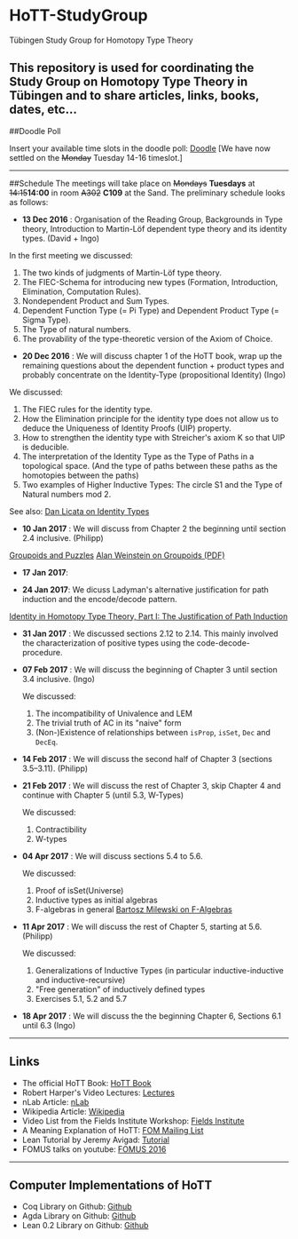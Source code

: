 # HoTT-StudyGroup
Tübingen Study Group for Homotopy Type Theory

This repository is used for coordinating the Study Group on Homotopy Type Theory in Tübingen and to share articles, links, books, dates, etc...
---
##Doodle Poll

Insert your available time slots in the doodle poll: [Doodle](http://doodle.com/poll/pspsxu986q263bhp)
[We have now settled on the <del>Monday</del> Tuesday 14-16 timeslot.]

---
##Schedule
The meetings will take place on <del>Mondays</del> __Tuesdays__  at <del>14:15</del>__14:00__ in room <del>A302</del> __C109__ at the Sand.
The preliminary schedule looks as follows:
  * __13 Dec 2016__ :
  Organisation of the Reading Group, Backgrounds in Type theory, Introduction to Martin-Löf dependent type theory and its identity types. (David + Ingo)
  
  In the first meeting we discussed:

  1. The two kinds of judgments of Martin-Löf type theory.
  2. The FIEC-Schema for introducing new types (Formation, Introduction, Elimination, Computation Rules).
  3. Nondependent Product and Sum Types.
  4. Dependent Function Type (= Pi Type) and Dependent Product Type (= Sigma Type).
  5. The Type of natural numbers.
  6. The provability of the type-theoretic version of the Axiom of Choice.
  
  * __20 Dec 2016__ : We will discuss chapter 1 of the HoTT book, wrap up the remaining questions about the dependent function + product types and probably concentrate on the Identity-Type (propositional Identity) (Ingo)

  We discussed:

  1. The FIEC rules for the identity type.
  2. How the Elimination principle for the identity type does not allow us to deduce the Uniqueness of Identity Proofs (UIP) property.
  3. How to strengthen the identity type with Streicher's axiom K so that UIP is deducible.
  4. The interpretation of the Identity Type as the Type of Paths in a topological space. (And the type of paths between these paths as the homotopies between the paths)
  5. Two examples of Higher Inductive Types: The circle S1 and the Type of Natural numbers mod 2.

  See also:
  [Dan Licata on Identity Types](https://homotopytypetheory.org/2011/04/10/just-kidding-understanding-identity-elimination-in-homotopy-type-theory/)
  
  * __10 Jan 2017__ : We will discuss from Chapter 2 the beginning until section 2.4 inclusive. (Philipp)
  
  [Groupoids and Puzzles](https://cornellmath.wordpress.com/2008/01/27/puzzles-groups-and-groupoids/)
  [Alan Weinstein on Groupoids (PDF)](http://www.ams.org/notices/199607/weinstein.pdf)
  
  * __17 Jan 2017__:
  
  * __24 Jan 2017__: We dicuss Ladyman's alternative justification for path induction and the encode/decode pattern.
  
  [Identity in Homotopy Type Theory, Part I: The Justification of Path Induction](http://philsci-archive.pitt.edu/11079/1/Identity_in_HTT_public.pdf)
  
  * __31 Jan 2017__ : We discussed sections 2.12 to 2.14.
  This mainly involved the characterization of positive types using the code-decode-procedure.

  * __07 Feb 2017__ : We will discuss the beginning of Chapter 3 until section 3.4 inclusive. (Ingo)

    We discussed:
    1. The incompatibility of Univalence and LEM
    2. The trivial truth of AC in its "naive" form
    3. (Non-)Existence of relationships between `isProp`, `isSet`, `Dec` and `DecEq`.

  * __14 Feb 2017__ : We will discuss the second half of Chapter 3 (sections 3.5&ndash;3.11). (Philipp)


  * __21 Feb 2017__ : We will discuss the rest of Chapter 3, skip Chapter 4 and continue with Chapter 5 (until 5.3, W-Types)

    We discussed:
    1. Contractibility
    2. W-types

  * __04 Apr 2017__ : We will discuss sections 5.4 to 5.6.

    We discussed:
    1. Proof of isSet(Universe)
    2. Inductive types as initial algebras
    3. F-algebras in general [Bartosz Milewski on F-Algebras](https://www.schoolofhaskell.com/user/bartosz/understanding-algebras)

  * __11 Apr 2017__ : We will discuss the rest of Chapter 5, starting at 5.6. (Philipp)

    We discussed:
    1. Generalizations of Inductive Types (in particular inductive-inductive and inductive-recursive)
    2. "Free generation" of inductively defined types
    3. Exercises 5.1, 5.2 and 5.7

  * __18 Apr 2017__ : We will discuss the the beginning Chapter 6, Sections 6.1 until 6.3 (Ingo)

---

## Links
  * The official HoTT Book: [HoTT Book](https://homotopytypetheory.org/book/)
  * Robert Harper's Video Lectures: [Lectures](https://www.cs.cmu.edu/~rwh/courses/hott/)
  * nLab Article: [nLab](https://ncatlab.org/nlab/show/homotopy+type+theory)
  * Wikipedia Article: [Wikipedia](https://en.wikipedia.org/wiki/Homotopy_type_theory)
  * Video List from the Fields Institute Workshop: [Fields Institute](http://www.fields.utoronto.ca/video-archive/event/2012)
  * A Meaning Explanation of HoTT: [FOM Mailing List](http://www.cs.nyu.edu/pipermail/fom/2017-February/020307.html)
  * Lean Tutorial by Jeremy Avigad: [Tutorial](https://avigad.github.io/logic_and_proof/)
  * FOMUS talks on youtube: [FOMUS 2016](https://www.youtube.com/channel/UCKaadwPtdsKwsWTLZ8GGxCA)


---
## Computer Implementations of HoTT
  * Coq Library on Github: [Github](https://github.com/HoTT/HoTT)
  * Agda Library on Github: [Github](https://github.com/HoTT/HoTT-Agda)
  * Lean 0.2 Library on Github: [Github](https://github.com/leanprover/lean2/tree/master/hott)
